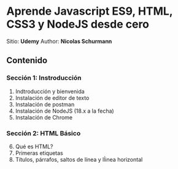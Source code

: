 # Aprende Javascript ES9, HTML, CSS3 y NodeJS desde cero
Sitio:
	**Udemy**
Author:
	**Nicolas Schurmann**
	
## Contenido
### Sección 1: Instroducción
1. Indtroducción y bienvenida
2. Instalación de editor de texto
3. Instalación de postman
4. Instalación de NodeJS (18.x a la fecha)
5. Instalación de Chrome
### Sección 2: HTML Básico
6.  Qué es HTML?
7. Primeras etiquetas
8. Títulos, párrafos, saltos de línea y lĺinea horizontal


